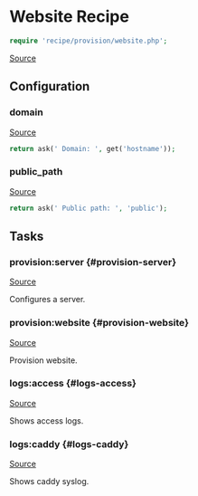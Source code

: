 <!-- DO NOT EDIT THIS FILE! -->
<!-- Instead edit recipe/provision/website.php -->
<!-- Then run bin/docgen -->

# Website Recipe

```php
require 'recipe/provision/website.php';
```

[Source](/recipe/provision/website.php)


## Configuration
### domain
[Source](https://github.com/deployphp/deployer/blob/master/recipe/provision/website.php#L7)



```php title="Default value"
return ask(' Domain: ', get('hostname'));
```


### public_path
[Source](https://github.com/deployphp/deployer/blob/master/recipe/provision/website.php#L11)



```php title="Default value"
return ask(' Public path: ', 'public');
```



## Tasks

### provision\:server {#provision-server}
[Source](https://github.com/deployphp/deployer/blob/master/recipe/provision/website.php#L16)

Configures a server.




### provision\:website {#provision-website}
[Source](https://github.com/deployphp/deployer/blob/master/recipe/provision/website.php#L25)

Provision website.




### logs\:access {#logs-access}
[Source](https://github.com/deployphp/deployer/blob/master/recipe/provision/website.php#L69)

Shows access logs.




### logs\:caddy {#logs-caddy}
[Source](https://github.com/deployphp/deployer/blob/master/recipe/provision/website.php#L74)

Shows caddy syslog.




